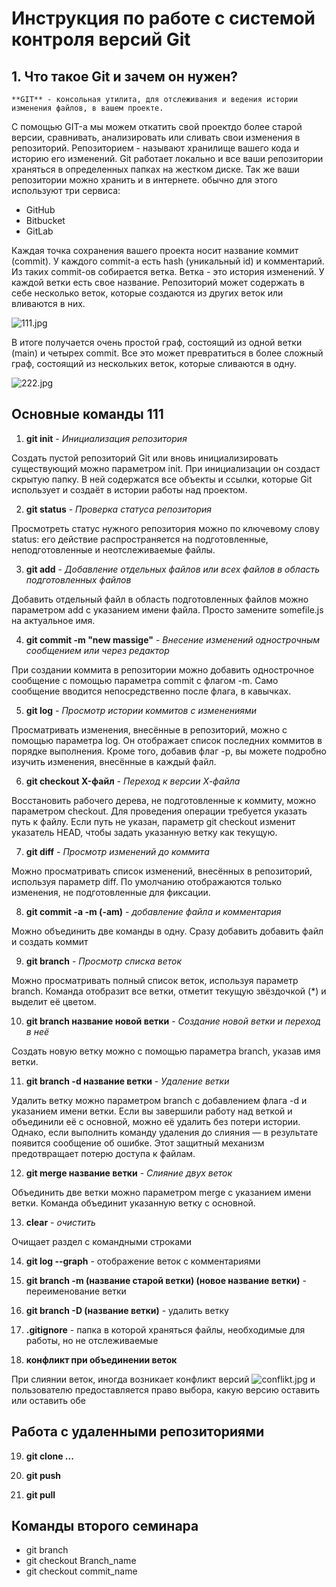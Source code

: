 # Инструкция по работе с системой контроля версий Git

## 1. Что такое Git и зачем он нужен?

    **GIT** - консольная утилита, для отслеживания и ведения истории изменения файлов, в вашем проекте. 
С помощью GIT-а мы можем откатить свой проектдо более старой версии, сравнивать, анализировать или сливать свои изменения в репозиторий.
Репозиторием - называют хранилище вашего кода и историю его изменений. Git работает локально и все ваши репозитории храняться в определенных папках на жестком диске.
Так же ваши репозитории можно хранить и в интернете. обычно для этого используют три сервиса:
* GitHub
* Bitbucket
* GitLab

Каждая точка сохранения вашего проекта носит название коммит (commit). У каждого commit-a есть hash (уникальный id) и комментарий. Из таких commit-ов собирается ветка. Ветка - это история изменений. У каждой ветки есть свое название. Репозиторий может содержать в себе несколько веток, которые создаются из других веток или вливаются в них.

![111.jpg](111.jpg)

В итоге получается очень простой граф, состоящий из одной ветки (main) и четырех commit. Все это может превратиться в более сложный граф, состоящий из нескольких веток, которые сливаются в одну.

![222.jpg](222.jpg)

## Основные команды 111

1. **git init** - *Инициализация репозитория*

Создать пустой репозиторий Git или вновь инициализировать существующий можно параметром init. При инициализации он создаст скрытую папку. В ней содержатся все объекты и ссылки, которые Git использует и создаёт в истории работы над проектом.

2. **git status** - *Проверка статуса репозитория*

Просмотреть статус нужного репозитория можно по ключевому слову status: его действие распространяется на подготовленные, неподготовленные и неотслеживаемые файлы.

3. **git add** - *Добавление отдельных файлов или всех файлов в область подготовленных файлов*

Добавить отдельный файл в область подготовленных файлов можно параметром add с указанием имени файла. Просто замените somefile.js на актуальное имя.

4. **git commit -m "new massige"** - *Внесение изменений однострочным сообщением или через редактор*

При создании коммита в репозитории можно добавить однострочное сообщение с помощью параметра commit с флагом -m. Само сообщение вводится непосредственно после флага, в кавычках.

5. **git log** - *Просмотр истории коммитов с изменениями*

Просматривать изменения, внесённые в репозиторий, можно с помощью параметра log. Он отображает список последних коммитов в порядке выполнения. Кроме того, добавив флаг -p, вы можете подробно изучить изменения, внесённые в каждый файл.

6. **git checkout X-файл** - *Переход к версии Х-файла*

Восстановить рабочего дерева, не подготовленные к коммиту, можно параметром checkout. Для проведения операции требуется указать путь к файлу. Если путь не указан, параметр git checkout изменит указатель HEAD, чтобы задать указанную ветку как текущую.

7. **git diff** - *Просмотр изменений до коммита*

Можно просматривать список изменений, внесённых в репозиторий, используя параметр diff. По умолчанию отображаются только изменения, не подготовленные для фиксации.

8. **git commit -a -m (-am)** - *добавление файла и комментария*

Можно объединить две команды в одну. Сразу добавить добавить файл и создать коммит

9. **git branch** - *Просмотр списка веток*

Можно просматривать полный список веток, используя параметр branch. Команда отобразит все ветки, отметит текущую звёздочкой (*) и выделит её цветом.

10. **git branch название новой ветки** - *Создание новой ветки и переход в неё*

Создать новую ветку можно с помощью параметра branch, указав имя ветки.

11. **git branch -d название ветки** - *Удаление ветки*

Удалить ветку можно параметром branch с добавлением флага -d и указанием имени ветки. Если вы завершили работу над веткой и объединили её с основной, можно её удалить без потери истории. Однако, если выполнить команду удаления до слияния — в результате появится сообщение об ошибке. Этот защитный механизм предотвращает потерю доступа к файлам.

12. **git merge название ветки** - *Слияние двух веток*

Объединить две ветки можно параметром merge с указанием имени ветки. Команда объединит указанную ветку с основной.

13. **clear** - *очистить*

Очищает раздел с командными строками

14. **git log --graph** - отображение веток с комментариями

15. **git branch -m (название старой ветки) (новое название ветки)** - переименование ветки

16. **git branch -D (название ветки)** - удалить ветку 

17. **.gitignore** - папка в которой храняться файлы, необходимые для работы, но не отслеживаемые

18. **конфликт при объединении веток**

При слиянии веток, иногда возникает конфликт версий
![conflikt.jpg](conflikt.jpg)
и пользователю предоставляется право выбора, какую версию оставить или оставить обе


## Работа с удаленными репозиториями

19. **git clone ...**

20. **git push**

21. **git pull**

 




## Команды второго семинара

* git branch
* git checkout Branch_name
* git checkout commit_name







